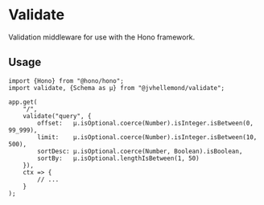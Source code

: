 # Validate

Validation middleware for use with the Hono framework.


## Usage

```
import {Hono} from "@hono/hono";
import validate, {Schema as µ} from "@jvhellemond/validate";

app.get(
	"/",
	validate("query", {
		offset:   µ.isOptional.coerce(Number).isInteger.isBetween(0, 99_999),
		limit:    µ.isOptional.coerce(Number).isInteger.isBetween(10, 500),
		sortDesc: µ.isOptional.coerce(Number, Boolean).isBoolean,
		sortBy:   µ.isOptional.lengthIsBetween(1, 50)
	}),
	ctx => {
		// ...
	}
);
```
